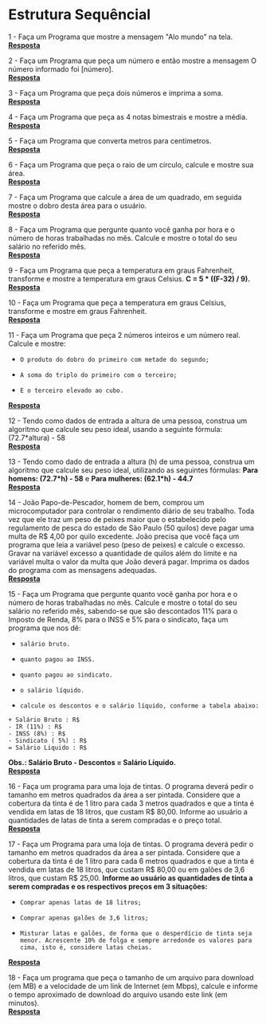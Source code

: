 # Estrutura Sequêncial

1 - Faça um Programa que mostre a mensagem "Alo mundo" na tela.  
[**Resposta**](https://github.com/joaovictorvilela/Python-Brasil-Exercicios/blob/main/01%20-%20Estrutura%20Sequ%C3%AAncial/Solu%C3%A7%C3%B5es/q01.py)

2 - Faça um Programa que peça um número e então mostre a mensagem O número informado foi [número].  
[**Resposta**](https://github.com/joaovictorvilela/Python-Brasil-Exercicios/blob/main/01%20-%20Estrutura%20Sequ%C3%AAncial/Solu%C3%A7%C3%B5es/q02.py)

3 - Faça um Programa que peça dois números e imprima a soma.  
[**Resposta**](https://github.com/joaovictorvilela/Python-Brasil-Exercicios/blob/main/01%20-%20Estrutura%20Sequ%C3%AAncial/Solu%C3%A7%C3%B5es/q03.py)

4 - Faça um Programa que peça as 4 notas bimestrais e mostre a média.  
[**Resposta**](https://github.com/joaovictorvilela/Python-Brasil-Exercicios/blob/main/01%20-%20Estrutura%20Sequ%C3%AAncial/Solu%C3%A7%C3%B5es/q04.py)

5 - Faça um Programa que converta metros para centímetros.  
[**Resposta**](https://github.com/joaovictorvilela/Python-Brasil-Exercicios/blob/main/01%20-%20Estrutura%20Sequ%C3%AAncial/Solu%C3%A7%C3%B5es/q05.py)

6 - Faça um Programa que peça o raio de um círculo, calcule e mostre sua área.  
[**Resposta**](https://github.com/joaovictorvilela/Python-Brasil-Exercicios/blob/main/01%20-%20Estrutura%20Sequ%C3%AAncial/Solu%C3%A7%C3%B5es/q06.py)

7 - Faça um Programa que calcule a área de um quadrado, em seguida mostre o dobro desta área para o usuário.  
[**Resposta**](https://github.com/joaovictorvilela/Python-Brasil-Exercicios/blob/main/01%20-%20Estrutura%20Sequ%C3%AAncial/Solu%C3%A7%C3%B5es/q07.py)

8 - Faça um Programa que pergunte quanto você ganha por hora e o número de horas trabalhadas no mês. Calcule e mostre o total do seu salário no referido mês.  
[**Resposta**](https://github.com/joaovictorvilela/Python-Brasil-Exercicios/blob/main/01%20-%20Estrutura%20Sequ%C3%AAncial/Solu%C3%A7%C3%B5es/q08.py)

9 - Faça um Programa que peça a temperatura em graus Fahrenheit, transforme e mostre a temperatura em graus Celsius. **C = 5 * ((F-32) / 9).**  
[**Resposta**](https://github.com/joaovictorvilela/Python-Brasil-Exercicios/blob/main/01%20-%20Estrutura%20Sequ%C3%AAncial/Solu%C3%A7%C3%B5es/q09.py)

10 - Faça um Programa que peça a temperatura em graus Celsius, transforme e mostre em graus Fahrenheit.  
[**Resposta**](https://github.com/joaovictorvilela/Python-Brasil-Exercicios/blob/main/01%20-%20Estrutura%20Sequ%C3%AAncial/Solu%C3%A7%C3%B5es/q10.py)    

11 - Faça um Programa que peça 2 números inteiros e um número real. Calcule e mostre: 
-     O produto do dobro do primeiro com metade do segundo;
-     A soma do triplo do primeiro com o terceiro;
-     E o terceiro elevado ao cubo. 
[**Resposta**](https://github.com/joaovictorvilela/Python-Brasil-Exercicios/blob/main/01%20-%20Estrutura%20Sequ%C3%AAncial/Solu%C3%A7%C3%B5es/q11.py)

12 - Tendo como dados de entrada a altura de uma pessoa, construa um algoritmo que calcule seu peso ideal, usando a seguinte fórmula: (72.7*altura) - 58  
[**Resposta**](https://github.com/joaovictorvilela/Python-Brasil-Exercicios/blob/main/01%20-%20Estrutura%20Sequ%C3%AAncial/Solu%C3%A7%C3%B5es/q12.py)

13 - Tendo como dado de entrada a altura (h) de uma pessoa, construa um algoritmo que calcule seu peso ideal, utilizando as seguintes fórmulas: **Para homens: (72.7*h) - 58** e **Para mulheres: (62.1*h) - 44.7**  
[**Resposta**](https://github.com/joaovictorvilela/Python-Brasil-Exercicios/blob/main/01%20-%20Estrutura%20Sequ%C3%AAncial/Solu%C3%A7%C3%B5es/q13.py)
   
14 - João Papo-de-Pescador, homem de bem, comprou um microcomputador para controlar o rendimento diário de seu trabalho. Toda vez que ele traz um peso de peixes maior que o estabelecido pelo regulamento de pesca do estado de São Paulo (50 quilos) deve pagar uma multa de R$ 4,00 por quilo excedente. João precisa que você faça um programa que leia a variável peso (peso de peixes) e calcule o excesso. Gravar na variável excesso a quantidade de quilos além do limite e na variável multa o valor da multa que João deverá pagar. Imprima os dados do programa com as mensagens adequadas.  
[**Resposta**](https://github.com/joaovictorvilela/Python-Brasil-Exercicios/blob/main/01%20-%20Estrutura%20Sequ%C3%AAncial/Solu%C3%A7%C3%B5es/q14.py)
 
15 - Faça um Programa que pergunte quanto você ganha por hora e o número de horas trabalhadas no mês. Calcule e mostre o total do seu salário no referido mês, sabendo-se que são descontados 11% para o Imposto de Renda, 8% para o INSS e 5% para o sindicato, faça um programa que nos dê:
-     salário bruto.
-     quanto pagou ao INSS.
-     quanto pagou ao sindicato.
-     o salário líquido.
-     calcule os descontos e o salário líquido, conforme a tabela abaixo:
~~~
+ Salário Bruto : R$
- IR (11%) : R$
- INSS (8%) : R$
- Sindicato ( 5%) : R$
= Salário Liquido : R$
~~~
**Obs.: Salário Bruto - Descontos = Salário Líquido.**  
 [**Resposta**](https://github.com/joaovictorvilela/Python-Brasil-Exercicios/blob/main/01%20-%20Estrutura%20Sequ%C3%AAncial/Solu%C3%A7%C3%B5es/q15.py)
 
16 - Faça um programa para uma loja de tintas. O programa deverá pedir o tamanho em metros quadrados da área a ser pintada. Considere que a cobertura da tinta é de 1 litro para cada 3 metros quadrados e que a tinta é vendida em latas de 18 litros, que custam R$ 80,00. Informe ao usuário a quantidades de latas de tinta a serem compradas e o preço total.   
 [**Resposta**](https://github.com/joaovictorvilela/Python-Brasil-Exercicios/blob/main/01%20-%20Estrutura%20Sequ%C3%AAncial/Solu%C3%A7%C3%B5es/q16.py)
 
17 - Faça um Programa para uma loja de tintas. O programa deverá pedir o tamanho em metros quadrados da área a ser pintada. Considere que a cobertura da tinta é de 1 litro para cada 6 metros quadrados e que a tinta é vendida em latas de 18 litros, que custam R$ 80,00 ou em galões de 3,6 litros, que custam R$ 25,00.
**Informe ao usuário as quantidades de tinta a serem compradas e os respectivos preços em 3 situações:**
-     Comprar apenas latas de 18 litros;
-     Comprar apenas galões de 3,6 litros;
-     Misturar latas e galões, de forma que o desperdício de tinta seja menor. Acrescente 10% de folga e sempre arredonde os valores para cima, isto é, considere latas cheias.
  
[**Resposta**](https://github.com/joaovictorvilela/Python-Brasil-Exercicios/blob/main/01%20-%20Estrutura%20Sequ%C3%AAncial/Solu%C3%A7%C3%B5es/q17.py)

18 - Faça um programa que peça o tamanho de um arquivo para download (em MB) e a velocidade de um link de Internet (em Mbps), calcule e informe o tempo aproximado de download do arquivo usando este link (em minutos).  
[**Resposta**](https://github.com/joaovictorvilela/Python-Brasil-Exercicios/blob/main/01%20-%20Estrutura%20Sequ%C3%AAncial/Solu%C3%A7%C3%B5es/q18.py)